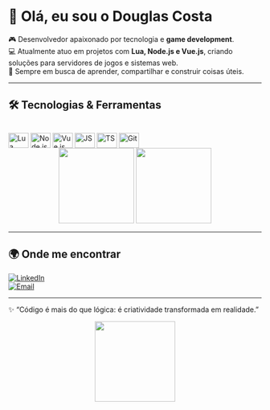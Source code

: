 # 👋 Olá, eu sou o Douglas Costa

🎮 Desenvolvedor apaixonado por tecnologia e **game development**.  
💻 Atualmente atuo em projetos com **Lua, Node.js e Vue.js**, criando soluções para servidores de jogos e sistemas web.  
🚀 Sempre em busca de aprender, compartilhar e construir coisas úteis.

---

## 🛠️ Tecnologias & Ferramentas

<div style="display: inline_block"><br/>
  <img align="center" alt="Lua" height="30" width="40" src="https://cdn.jsdelivr.net/gh/devicons/devicon/icons/lua/lua-original.svg"/>
  <img align="center" alt="Node.js" height="30" width="40" src="https://cdn.jsdelivr.net/gh/devicons/devicon/icons/nodejs/nodejs-original.svg"/>
  <img align="center" alt="Vue.js" height="30" width="40" src="https://cdn.jsdelivr.net/gh/devicons/devicon/icons/vuejs/vuejs-original.svg"/>
  <img align="center" alt="JS" height="30" width="40" src="https://cdn.jsdelivr.net/gh/devicons/devicon/icons/javascript/javascript-original.svg"/>
  <img align="center" alt="TS" height="30" width="40" src="https://cdn.jsdelivr.net/gh/devicons/devicon/icons/typescript/typescript-original.svg"/>
  <img align="center" alt="Git" height="30" width="40" src="https://cdn.jsdelivr.net/gh/devicons/devicon/icons/git/git-original.svg"/>
</div>

<div align="center">
  <img height="150em" src="https://github-readme-stats.vercel.app/api?username=dougcostadev&show_icons=true&theme=tokyonight&count_private=true"/>
  <img height="150em" src="https://github-readme-stats.vercel.app/api/top-langs/?username=dougcostadev&layout=compact&langs_count=7&theme=tokyonight"/>
</div>

---

## 🌍 Onde me encontrar

[![LinkedIn](https://img.shields.io/badge/LinkedIn-0A66C2?style=for-the-badge&logo=linkedin&logoColor=white)](https://www.linkedin.com/in/seu-link)  
[![Email](https://img.shields.io/badge/Email-0078D4?style=for-the-badge&logo=microsoft-outlook&logoColor=white)](mailto:douglas.codebr@gmail.com)

---
✨ “Código é mais do que lógica: é criatividade transformada em realidade.”

<div align="center">
  <a href="https://github.com/dougcostadev">
  <img height="160em" src="https://lanyard.cnrad.dev/api/686489824546390026?borderRadius=5px&hideTimestamp=true&hideUser=false">
</div>
